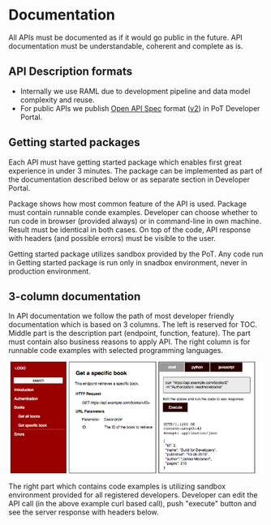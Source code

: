 # Documentation

All APIs must be documented as if it would go public in the future. API documentation must be understandable, coherent and complete as is. 

## API Description formats

* Internally we use  RAML due to development pipeline and data model complexity and reuse. 
* For public APIs we publish [Open API Spec](https://github.com/OAI/OpenAPI-Specification) format \([v2](https://github.com/OAI/OpenAPI-Specification/blob/master/versions/2.0.md)\) in PoT Developer Portal. 

## Getting started packages

Each API must have getting started package which enables first great experience in under 3 minutes. The package can be implemented as part of the documentation described below or as separate section in Developer Portal. 

Package shows how most common feature of the API is used. Package must contain runnable conde examples. Developer can choose whether to run code in browser \(provided always\) or in command-line in own machine. Result must be identical in both cases. On top of the code, API response with headers \(and possible errors\) must be visible to the user. 

Getting started package utilizes sandbox provided by the PoT. Any code run in Getting started package is run only in snadbox environment, never in production environment. 



## 3-column documentation

In API documentation we follow the path of most developer friendly documentation which is based on 3 columns. The left is reserved for TOC. Middle part is the description part \(endpoint, function, feature\). The part must contain also business reasons to apply API. The right column is for runnable code examples with selected programming languages.  

![](../.gitbook/assets/3-column-api-docs-1.png)

The right part which contains code examples is utilizing sandbox environment provided for all registered developers. Developer can edit the API call \(in the above example curl based call\), push "execute" button and see the server response with headers below. 

